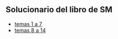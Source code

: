 ## Solucionario del libro de SM

* [temas 1 a  7](http://jgvaldemora.org/blog/matematicas/wp-content/uploads/2019/09/UNIDADES_1_7.pdf)
* [temas 8 a 14](http://jgvaldemora.org/blog/matematicas/wp-content/uploads/2019/09/UNIDADES_8_14.pdf)

